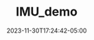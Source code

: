 ---
weight: 999
title: "IMU_demo"
description: ""
icon: "article"
date: "2023-11-30T17:24:42-05:00"
lastmod: "2023-11-30T17:24:42-05:00"
draft: true
toc: true
---